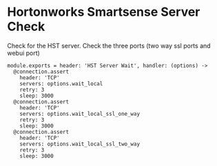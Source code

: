 # Hortonworks Smartsense Server Check

Check for the HST server. Check the three ports (two way ssl ports and webui port)

    module.exports = header: 'HST Server Wait', handler: (options) ->
      @connection.assert
        header: 'TCP'
        servers: options.wait_local
        retry: 3
        sleep: 3000
      @connection.assert
        header: 'TCP'
        servers: options.wait_local_ssl_one_way
        retry: 3
        sleep: 3000
      @connection.assert
        header: 'TCP'
        servers: options.wait_local_ssl_two_way
        retry: 3
        sleep: 3000
